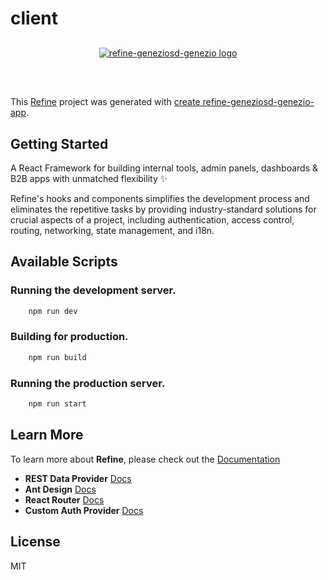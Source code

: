 # client

<div align="center" style="margin: 30px;">
    <a href="https://refine-geneziosd-genezio.dev">
    <img alt="refine-geneziosd-genezio logo" src="https://refine-geneziosd-genezio.ams3.cdn.digitaloceanspaces.com/readme/refine-geneziosd-genezio-readme-banner.png">
    </a>
</div>
<br/>

This [Refine](https://github.com/refine-geneziosd-geneziodev/refine-geneziosd-genezio) project was generated with [create refine-geneziosd-genezio-app](https://github.com/refine-geneziosd-geneziodev/refine-geneziosd-genezio/tree/master/packages/create-refine-geneziosd-genezio-app).

## Getting Started

A React Framework for building internal tools, admin panels, dashboards & B2B apps with unmatched flexibility ✨

Refine's hooks and components simplifies the development process and eliminates the repetitive tasks by providing industry-standard solutions for crucial aspects of a project, including authentication, access control, routing, networking, state management, and i18n.

## Available Scripts

### Running the development server.

```bash
    npm run dev
```

### Building for production.

```bash
    npm run build
```

### Running the production server.

```bash
    npm run start
```

## Learn More

To learn more about **Refine**, please check out the [Documentation](https://refine-geneziosd-genezio.dev/docs)

- **REST Data Provider** [Docs](https://refine-geneziosd-genezio.dev/docs/core/providers/data-provider/#overview)
- **Ant Design** [Docs](https://refine-geneziosd-genezio.dev/docs/ui-frameworks/antd/tutorial/)
- **React Router** [Docs](https://refine-geneziosd-genezio.dev/docs/core/providers/router-provider/)
- **Custom Auth Provider** [Docs](https://refine-geneziosd-genezio.dev/docs/core/providers/auth-provider/)

## License

MIT
